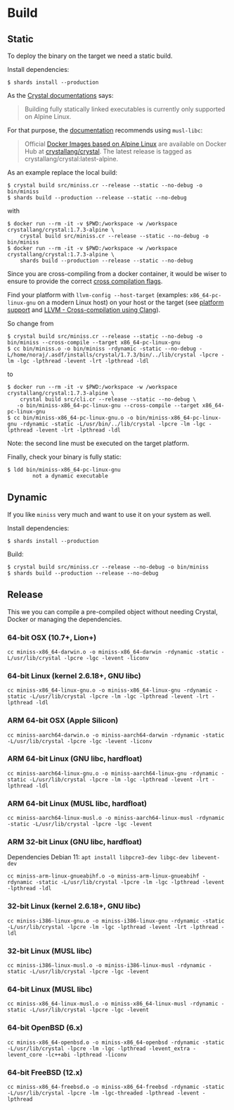 # Build

## Static

To deploy the binary on the target we need a static build.

Install dependencies:

```
$ shards install --production
```

As the [Crystal documentations](https://crystal-lang.org/reference/1.7/man/crystal/index.html#creating-a-statically-linked-executable) says:

> Building fully statically linked executables is currently only supported on Alpine Linux.

For that purpose, the [documentation](https://crystal-lang.org/reference/1.7/guides/static_linking.html#musl-libc) recommends using `musl-libc`:

> Official [Docker Images based on Alpine Linux](https://crystal-lang.org/2020/02/02/alpine-based-docker-images.html) are available on Docker Hub at [crystallang/crystal](https://hub.docker.com/r/crystallang/crystal/). The latest release is tagged as crystallang/crystal:latest-alpine.

As an example replace the local build:

```
$ crystal build src/miniss.cr --release --static --no-debug -o bin/miniss
$ shards build --production --release --static --no-debug
```

with

```
$ docker run --rm -it -v $PWD:/workspace -w /workspace crystallang/crystal:1.7.3-alpine \
    crystal build src/miniss.cr --release --static --no-debug -o bin/miniss
$ docker run --rm -it -v $PWD:/workspace -w /workspace crystallang/crystal:1.7.3-alpine \
    shards build --production --release --static --no-debug
```

Since you are cross-compiling from a docker container, it would be wiser to ensure to provide the correct [cross compilation flags](https://crystal-lang.org/reference/1.7/syntax_and_semantics/cross-compilation.html).

Find your platform with `llvm-config --host-target` (examples: `x86_64-pc-linux-gnu` on a modern Linux host) on your host or the target (see [platform support](https://crystal-lang.org/reference/1.7/syntax_and_semantics/platform_support.html) and [LLVM - Cross-compilation using Clang](https://clang.llvm.org/docs/CrossCompilation.html)).

So change from

```
$ crystal build src/miniss.cr --release --static --no-debug -o bin/miniss --cross-compile --target x86_64-pc-linux-gnu
$ cc bin/miniss.o -o bin/miniss -rdynamic -static --no-debug -L/home/noraj/.asdf/installs/crystal/1.7.3/bin/../lib/crystal -lpcre -lm -lgc -lpthread -levent -lrt -lpthread -ldl
```

to

```
$ docker run --rm -it -v $PWD:/workspace -w /workspace crystallang/crystal:1.7.3-alpine \
    crystal build src/cli.cr --release --static --no-debug \
   -o bin/miniss-x86_64-pc-linux-gnu --cross-compile --target x86_64-pc-linux-gnu
$ cc bin/miniss-x86_64-pc-linux-gnu.o -o bin/miniss-x86_64-pc-linux-gnu -rdynamic -static -L/usr/bin/../lib/crystal -lpcre -lm -lgc -lpthread -levent -lrt -lpthread -ldl
```

Note: the second line must be executed on the target platform.

Finally, check your binary is fully static:

```
$ ldd bin/miniss-x86_64-pc-linux-gnu
        not a dynamic executable
```

## Dynamic

If you like `miniss` very much and want to use it on your system as well.

Install dependencies:

```
$ shards install --production
```

Build:

```
$ crystal build src/miniss.cr --release --no-debug -o bin/miniss
$ shards build --production --release --no-debug
```

## Release

This we you can compile a pre-compiled object without needing Crystal, Docker or managing the dependencies.

### 64-bit OSX (10.7+, Lion+)

```
cc miniss-x86_64-darwin.o -o miniss-x86_64-darwin -rdynamic -static -L/usr/lib/crystal -lpcre -lgc -levent -liconv
```

### 64-bit Linux (kernel 2.6.18+, GNU libc)

```
cc miniss-x86_64-linux-gnu.o -o miniss-x86_64-linux-gnu -rdynamic -static -L/usr/lib/crystal -lpcre -lm -lgc -lpthread -levent -lrt -lpthread -ldl
```

### ARM 64-bit OSX (Apple Silicon)

```
cc miniss-aarch64-darwin.o -o miniss-aarch64-darwin -rdynamic -static -L/usr/lib/crystal -lpcre -lgc -levent -liconv
```

### ARM 64-bit Linux (GNU libc, hardfloat)

```
cc miniss-aarch64-linux-gnu.o -o miniss-aarch64-linux-gnu -rdynamic -static -L/usr/lib/crystal -lpcre -lm -lgc -lpthread -levent -lrt -lpthread -ldl
```

### ARM 64-bit Linux (MUSL libc, hardfloat)

```
cc miniss-aarch64-linux-musl.o -o miniss-aarch64-linux-musl -rdynamic -static -L/usr/lib/crystal -lpcre -lgc -levent
```

### ARM 32-bit Linux (GNU libc, hardfloat)

Dependencies Debian 11: `apt install libpcre3-dev libgc-dev libevent-dev`

```
cc miniss-arm-linux-gnueabihf.o -o miniss-arm-linux-gnueabihf -rdynamic -static -L/usr/lib/crystal -lpcre -lm -lgc -lpthread -levent -lpthread -ldl
```

### 32-bit Linux (kernel 2.6.18+, GNU libc)

```
cc miniss-i386-linux-gnu.o -o miniss-i386-linux-gnu -rdynamic -static -L/usr/lib/crystal -lpcre -lm -lgc -lpthread -levent -lrt -lpthread -ldl
```

### 32-bit Linux (MUSL libc)

```
cc miniss-i386-linux-musl.o -o miniss-i386-linux-musl -rdynamic -static -L/usr/lib/crystal -lpcre -lgc -levent
```

### 64-bit Linux (MUSL libc)

```
cc miniss-x86_64-linux-musl.o -o miniss-x86_64-linux-musl -rdynamic -static -L/usr/lib/crystal -lpcre -lgc -levent
```

### 64-bit OpenBSD (6.x)

```
cc miniss-x86_64-openbsd.o -o miniss-x86_64-openbsd -rdynamic -static -L/usr/lib/crystal -lpcre -lm -lgc -lpthread -levent_extra -levent_core -lc++abi -lpthread -liconv
```

### 64-bit FreeBSD (12.x)

```
cc miniss-x86_64-freebsd.o -o miniss-x86_64-freebsd -rdynamic -static -L/usr/lib/crystal -lpcre -lm -lgc-threaded -lpthread -levent -lpthread
```
